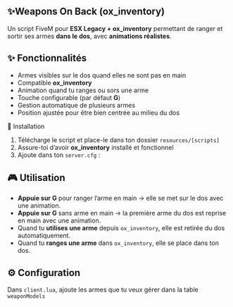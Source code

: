 ## ✨Weapons On Back (ox_inventory)

Un script FiveM pour **ESX Legacy + ox_inventory** permettant de ranger et sortir ses armes **dans le dos**, avec **animations réalistes**.

## ✨ Fonctionnalités
- Armes visibles sur le dos quand elles ne sont pas en main
- Compatible **ox_inventory**
- Animation quand tu ranges ou sors une arme
- Touche configurable (par défaut **G**)
- Gestion automatique de plusieurs armes
- Position ajustée pour être bien centrée au milieu du dos

 📂 Installation
1. Télécharge le script et place-le dans ton dossier `resources/[scripts]`
2. Assure-toi d’avoir **ox_inventory** installé et fonctionnel
3. Ajoute dans ton `server.cfg` :

## 🎮 Utilisation
- **Appuie sur G** pour ranger l’arme en main → elle se met sur le dos avec une animation.
- **Appuie sur G** sans arme en main → la première arme du dos est reprise en main avec une animation.
- Quand tu **utilises une arme** depuis `ox_inventory`, elle est retirée du dos automatiquement.
- Quand tu **ranges une arme** dans `ox_inventory`, elle se place dans ton dos.

## ⚙️ Configuration
Dans `client.lua`, ajoute les armes que tu veux gérer dans la table `weaponModels` 
